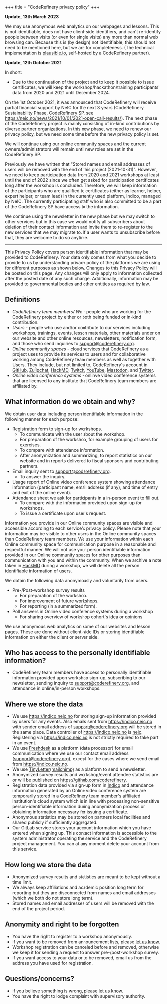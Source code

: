 +++
title = "CodeRefinery privacy policy"
+++

**Update, 13th March 2023**

We may use anonymous web analytics on our webpages and lessons.  This
is not identifiable, does not have client-side identifiers, and can't
re-identify people between visits (or even for single visits) any more
than normal web browsing can.  Because this is (by design) not
identifiable, this should not need to be mentioned here, but we are
for completeness.  (The technical implementation is
[plausible.io](https://plausible.io), self-hosted by a CodeRefinery
partner).

**Update, 12th October 2021**

In short:
- Due to the continuation of the project and to keep it possible to issue
  certificates, we will keep the workshop/hackathon/training participants'
  data from 2020 and 2021 until December 2024.

On the 1st October 2021, it was announced that CodeRefinery will receive
partial financial support by NeIC for the next 3 years (CodeRefinery
Sustainability Phase, CodeRefinery SP, see
<https://neic.no/news/2021/10/01/2021-open-call-results/>). The next phase of
the CodeRefinery project is mainly consisting of in-kind contributions by
diverse partner organizations. In this new phase, we need to renew our privacy
policy, but we need some time before the new privacy policy is set.

We will continue using our online community spaces and the current
owners/administrators will remain until new roles are set in the CodeRefinery
SP.

Previously we have written that "Stored names and email addresses of users
will be removed with the end of this project (2021-10-31)".  However, we need
to keep participation data from 2020 and 2021 workshops at least until the end
of 2022 since we often get asked for participation certificates long after the
workshop is concluded.  Therefore, we will keep information of the
participants who are qualified to certificates (either as learner, helper,
expert helper, or team lead) in the currently used platform, Indico,
managed by NeIC. The currently participating staff who is also committed to be
a part of the CodeRefinery SP have access to the information.

We continue using the newsletter in the new phase but
we may switch to other services but in this case we would notify all
subscribers about deletion of their contact information and invite them to
re-register to the new services that we may migrate to.  If a user wants to
unsubscribe before that, they are welcome to do so anytime.

----

This Privacy Policy covers person identifiable information that may be
provided to CodeRefinery. Your data only comes from what you decide to provide
to us by understanding privacy policy of the platforms we are using for
different purposes as shown below. Changes to this Privacy Policy will be
posted on this page. Any changes will only apply to information collected
after the posted date of any such change. Additionally, information may be
provided to governmental bodies and other entities as required by law.


## Definitions

- *CodeRefinery team members/ We* - people who are working for the
  CodeRefinery project by either or both being funded or in-kind contribution.
- *Users* - people who use and/or contribute to our services including
  workshops, trainings, events, lesson materials, other materials under on our
  website and other online resources, newsletters, notification form, and
  those who send inquiries to support@coderefinery.org.
- *Online community spaces* - cloud services that CodeRefinery as a project
  uses to provide its services to users and for collaborative working among
  CodeRefinery team members as well as together with Users. They include, but
  not limited to, CodeRefinery's account in [GitHub](https://github.com/coderefinery),
  [Zulipchat](https://coderefinery.zulipchat.com), [HackMD](https://hackmd.io/@coderefinery),
  [Twitch](https://twitch.tv/coderefinery),
  [YouTube](https://www.youtube.com/channel/UC47aupE7HKGduAjXKt1Gwrg),
  [Mastodon](https://fosstodon.org/@coderefinery), and
  [Twitter](https://twitter.com/coderefine).
- *Online video conference systems* - onlinve video conference systems that
  are licensed to any institute that CodeRefinery team members are affiliated
  by.


## What information do we obtain and why?

We obtain user data including person identifiable information in the following manner for each purpose:
- Registration form to sign-up for workshops.
  - To communicate with the user about the workshop.
  - For preparation of the workshop, for example grouping of users for exercises.
  - To compare with attendance information.
  - After anonymization and summarizing, to report statistics on our website and in reports delivered to fiscal sponsors and contributing partners.
- Email inquiry sent to support@coderefinery.org.
  - To answer the inquiry.
- Usage report of Online video conference system showing attendance information (participant name, email address (if any), and time of entry and exit of the online event).
- Attendance sheet we ask for participants in a in-person event to fill out.
  - To compare with the information provided upon sign-up for workshops.
  - To issue a certificate upon user's request.

Information you provide in our Online community spaces are visible and
accessible according to each service's privacy policy. Please note that your
information may be visible to other users in the Online community spaces than
CodeRefinery team members. We use your information within each Online
community space for communication purpose in a reasonable and respectful
manner. We will not use your person identifiable information provided in our
Online community spaces for other purposes than communication with you and
within the community. When we archive a note taken in
[HackMD](https://hackmd.io/@coderefinery) during a workshop, we will delete all the
person identifiable information of users.

We obtain the following data anonymously and voluntarily from users.
- Pre-/Post-workshop survey results.
  - For preparation of the workshop.
  - For improvement of future workshops.
  - For reporting (in a summarized form).
- Poll answers in Online video conference systems during a workshop
  - For sharing overview of workshop cohort's idea or opinions

We use anonymous web analytics on some of our websites and lesson
pages.  These are done without client-side IDs or storing identifiable
information on either the client or server side.


## Who has access to the personally identifiable information?

- CodeRefinery team members have access to personally identifiable information
  provided upon workshop sign-up, subscribing to our
  newsletter, sending inquiry to support@coderefinery.org, and attendance in
  online/in-person workshops.


## Where we store the data

- We use <https://indico.neic.no> for storing sign-up
  information provided by users for any events. Also emails sent from
  <https://indico.neic.no> with sender email address
  of support@coderefinery.org will be stored in the same place. Data
  controller of <https://indico.neic.no> is
  [neic](https://neic.no). Registering via
  <https://indico.neic.no> is not strictly required to
  take part in an event.
- We use [Freshdesk](https://www.freshworks.com/security/) as a platform (data
  processor) for email communication where we use our contact email address
  (support@coderefinery.org), except for the cases where we send email from
  <https://indico.neic.no>.
- We use [TinyLetter(mailchimp)](https://mailchimp.com/legal/privacy/) as a
  platform to send a newsletter.
- Anonymized survey results and workshop/event attendee statistics are or will
  be published on
  <https://github.com/coderefinery>.
- Registration data provided via sign-up form in
  [Indico](https://indico.neic.no) and attendance information generated by an
  Online video conference system are temporarily stored in a CodeRefinery team
  member's affiliated institution's cloud system which is in line with
  processing non-sensitive person-identifiable information during
  anonymization process or obtaining information necessary for issuing a
  certificate.
- Anonymous statistics may be stored on partners local facilities and
  shared publicly if sufficiently aggregated.
- Our GitLab service stores your account information which you have entered
  when signing up. This contact information is accessible to the system
  administrator operating the service and the CodeRefinery project management.
  You can at any moment delete your account from this service.


## How long we store the data

- Anonymized survey results and statistics are meant to be kept without a time limit.
- We always keep affiliations and academic position long term for reporting
  but they are disconnected from names and email addresses (which we both do
  not store long term).
- Stored names and email addresses of users will be removed with the end
  of the project period.


## Anonymity and right to be forgotten

- You have the right to register to a workshop anonymously.
- If you want to be removed from announcement lists, please [let us
  know](/organization/contact/).
- Workshop registration can be canceled before and removed, otherwise we keep
  it for sending a request to answer pre-/post-workshop survey.
- If you want access to your data or to be removed, email us from the address
  you have used for registration.


## Questions/concerns?

- If you believe something is wrong, please [let us know](/organization/contact/).
- You have the right to lodge complaint with supervisory authority.
